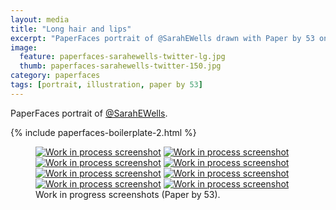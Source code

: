```yaml
---
layout: media
title: "Long hair and lips"
excerpt: "PaperFaces portrait of @SarahEWells drawn with Paper by 53 on an iPad."
image: 
  feature: paperfaces-sarahewells-twitter-lg.jpg
  thumb: paperfaces-sarahewells-twitter-150.jpg
category: paperfaces
tags: [portrait, illustration, paper by 53]
---
```


PaperFaces portrait of [@SarahEWells](http://twitter.com/sarahewells).

{% include paperfaces-boilerplate-2.html %}

<figure class="half">
	<a href="{{ site.url }}/images/paperfaces-sarahewells-process-1-lg.jpg"><img src="{{ site.url }}/images/paperfaces-sarahewells-process-1-600.jpg" alt="Work in process screenshot"></a>
	<a href="{{ site.url }}/images/paperfaces-sarahewells-process-2-lg.jpg"><img src="{{ site.url }}/images/paperfaces-sarahewells-process-2-600.jpg" alt="Work in process screenshot"></a>
	<a href="{{ site.url }}/images/paperfaces-sarahewells-process-3-lg.jpg"><img src="{{ site.url }}/images/paperfaces-sarahewells-process-3-600.jpg" alt="Work in process screenshot"></a>
	<a href="{{ site.url }}/images/paperfaces-sarahewells-process-4-lg.jpg"><img src="{{ site.url }}/images/paperfaces-sarahewells-process-4-600.jpg" alt="Work in process screenshot"></a>
	<a href="{{ site.url }}/images/paperfaces-sarahewells-process-5-lg.jpg"><img src="{{ site.url }}/images/paperfaces-sarahewells-process-5-600.jpg" alt="Work in process screenshot"></a>
	<a href="{{ site.url }}/images/paperfaces-sarahewells-process-6-lg.jpg"><img src="{{ site.url }}/images/paperfaces-sarahewells-process-6-600.jpg" alt="Work in process screenshot"></a>
	<a href="{{ site.url }}/images/paperfaces-sarahewells-process-7-lg.jpg"><img src="{{ site.url }}/images/paperfaces-sarahewells-process-7-600.jpg" alt="Work in process screenshot"></a>
	<a href="{{ site.url }}/images/paperfaces-sarahewells-process-8-lg.jpg"><img src="{{ site.url }}/images/paperfaces-sarahewells-process-8-600.jpg" alt="Work in process screenshot"></a>
	<figcaption>Work in progress screenshots (Paper by 53).</figcaption>
</figure>